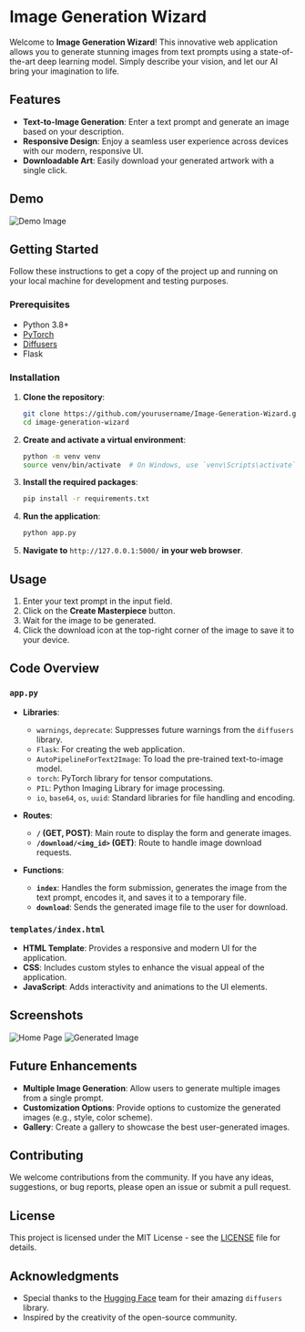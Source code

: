 # Image Generation Wizard

Welcome to **Image Generation Wizard**! This innovative web application allows you to generate stunning images from text prompts using a state-of-the-art deep learning model. Simply describe your vision, and let our AI bring your imagination to life.

## Features

- **Text-to-Image Generation**: Enter a text prompt and generate an image based on your description.
- **Responsive Design**: Enjoy a seamless user experience across devices with our modern, responsive UI.
- **Downloadable Art**: Easily download your generated artwork with a single click.

## Demo

![Demo Image](static/demo.png)

## Getting Started

Follow these instructions to get a copy of the project up and running on your local machine for development and testing purposes.

### Prerequisites

- Python 3.8+
- [PyTorch](https://pytorch.org/get-started/locally/)
- [Diffusers](https://huggingface.co/docs/diffusers/installation)
- Flask

### Installation

1. **Clone the repository**:
    ```bash
    git clone https://github.com/yourusername/Image-Generation-Wizard.git
    cd image-generation-wizard
    ```

2. **Create and activate a virtual environment**:
    ```bash
    python -m venv venv
    source venv/bin/activate  # On Windows, use `venv\Scripts\activate`
    ```

3. **Install the required packages**:
    ```bash
    pip install -r requirements.txt
    ```

4. **Run the application**:
    ```bash
    python app.py
    ```

5. **Navigate to** `http://127.0.0.1:5000/` **in your web browser**.

## Usage

1. Enter your text prompt in the input field.
2. Click on the **Create Masterpiece** button.
3. Wait for the image to be generated.
4. Click the download icon at the top-right corner of the image to save it to your device.

## Code Overview

### `app.py`

- **Libraries**:
    - `warnings`, `deprecate`: Suppresses future warnings from the `diffusers` library.
    - `Flask`: For creating the web application.
    - `AutoPipelineForText2Image`: To load the pre-trained text-to-image model.
    - `torch`: PyTorch library for tensor computations.
    - `PIL`: Python Imaging Library for image processing.
    - `io`, `base64`, `os`, `uuid`: Standard libraries for file handling and encoding.

- **Routes**:
    - **`/` (GET, POST)**: Main route to display the form and generate images.
    - **`/download/<img_id>` (GET)**: Route to handle image download requests.

- **Functions**:
    - **`index`**: Handles the form submission, generates the image from the text prompt, encodes it, and saves it to a temporary file.
    - **`download`**: Sends the generated image file to the user for download.

### `templates/index.html`

- **HTML Template**: Provides a responsive and modern UI for the application.
- **CSS**: Includes custom styles to enhance the visual appeal of the application.
- **JavaScript**: Adds interactivity and animations to the UI elements.

## Screenshots

![Home Page](static/screenshot1.png)
![Generated Image](static/screenshot2.png)

## Future Enhancements

- **Multiple Image Generation**: Allow users to generate multiple images from a single prompt.
- **Customization Options**: Provide options to customize the generated images (e.g., style, color scheme).
- **Gallery**: Create a gallery to showcase the best user-generated images.

## Contributing

We welcome contributions from the community. If you have any ideas, suggestions, or bug reports, please open an issue or submit a pull request.

## License

This project is licensed under the MIT License - see the [LICENSE](LICENSE) file for details.

## Acknowledgments

- Special thanks to the [Hugging Face](https://huggingface.co/) team for their amazing `diffusers` library.
- Inspired by the creativity of the open-source community.